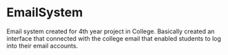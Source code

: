 # EmailSystem
Email system created for 4th year project in College. Basically created an interface that connected with the college email that enabled students to log into their email accounts.
